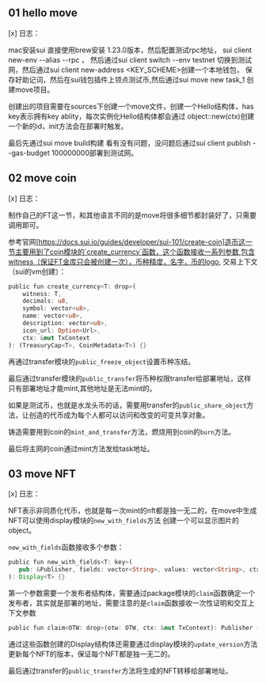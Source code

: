 ##   01 hello move  

[x] 日志：

mac安装sui 直接使用brew安装 1.23.0版本，然后配置测试rpc地址， sui client new-env --alias <ALIAS> --rpc <RPC>，
然后通过sui client switch --env testnet 切换到测试网，然后通过sui client new-address <KEY_SCHEME>创建一个本地钱包，
保存好助记词，然后在sui钱包插件上领点测试币,然后通过sui move new task_1 创建move项目。

创建出的项目需要在sources下创建一个move文件，创建一个Hello结构体，has key表示拥有key ablity，每次实例化Hello结构体都会通过
object::new(ctx)创建一个新的id，init方法会在部署时触发。

最后先通过sui move build构建 看有没有问题，没问题后通过sui client publish --gas-budget 100000000部署到测试网。

##   02 move coin

[x] 日志：

制作自己的FT这一节，和其他语言不同的是move将很多细节都封装好了，只需要调用即可。

参考官网[https://docs.sui.io/guides/developer/sui-101/create-coin]造币这一节主要用到了coin模块的`create_currency`函数，这个函数接收一系列参数,包含witness（保证FT金库只会被创建一次），币种精度，名字，币的logo, 交易上下文（sui的vm创建）：
```rust
public fun create_currency<T: drop>(
    witness: T,
    decimals: u8,
    symbol: vector<u8>,
    name: vector<u8>,
    description: vector<u8>,
    icon_url: Option<Url>,
    ctx: &mut TxContext
): (TreasuryCap<T>, CoinMetadata<T>) {}
```
再通过transfer模块的`public_freeze_object`设置币种冻结。

最后通过transfer模块的`public_transfer`将币种权限transfer给部署地址，这样只有部署地址才能mint,其他地址是无法mint的。

如果是测试币，也就是水龙头币的话，需要用transfer的`public_share_object`方法，让创造的代币成为每个人都可以访问和改变的可变共享对象。

铸造需要用到coin的`mint_and_transfer`方法，燃烧用到coin的`burn`方法。

最后将主网的coin通过mint方法发给task地址。

##   03 move NFT

[x] 日志：

 NFT表示非同质化代币，也就是每一次mint的nft都是独一无二的，在move中生成NFT可以使用display模块的`new_with_fields`方法
 创建一个可以显示图片的object。

 `new_with_fields`函数接收多个参数：
 ```rust
 public fun new_with_fields<T: key>(
    pub: &Publisher, fields: vector<String>, values: vector<String>, ctx: &mut TxContext
): Display<T> {}
 ```
 第一个参数需要一个发布者结构体，需要通过package模块的`claim`函数确定一个发布者，其实就是部署的地址，需要注意的是`claim`函数接收一次性证明和交互上下文参数
 ```rust
 public fun claim<OTW: drop>(otw: OTW, ctx: &mut TxContext): Publisher {}
 ```

 通过这些函数创建的Display结构体还需要通过display模块的`update_version`方法更新每个NFT的版本，保证每个NFT都是独一无二的。

 最后通过transfer的`public_transfer`方法将生成的NFT转移给部署地址。


